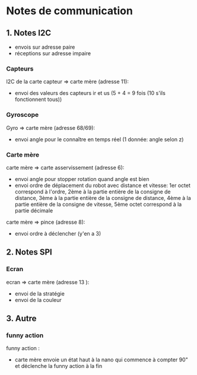 # Notes de communication

## 1. Notes I2C

- envois sur adresse paire
- réceptions sur adresse impaire

### Capteurs

I2C de la carte capteur => carte mère  (adresse 11):
- envoi des valeurs des capteurs ir et us (5 + 4 = 9 fois (10 s'ils fonctionnent tous))

### Gyroscope

Gyro => carte mère (adresse 68/69):
- envoi angle pour le connaître en temps réel (1 donnée: angle selon z)

### Carte mère

carte mère => carte asservissement (adresse 6):
- envoi angle pour stopper rotation quand angle est bien
- envoi ordre de déplacement du robot avec distance et vitesse: 1er octet correspond à l'ordre, 2ème à la partie entière de la consigne de distance, 3ème à la partie entière de la consigne de distance, 4ème à la partie entière de la consigne de vitesse, 5ème octet correspond à la partie décimale

carte mère => pince (adresse 8):
- envoi ordre à déclencher (y'en a 3)


## 2. Notes SPI

### Ecran

ecran => carte mère (adresse 13 ):
- envoi de la stratégie
- envoi de la couleur


## 3. Autre

### funny action

funny action :
- carte mère envoie un état haut à la nano qui commence à compter 90" et déclenche la funny action à la fin
